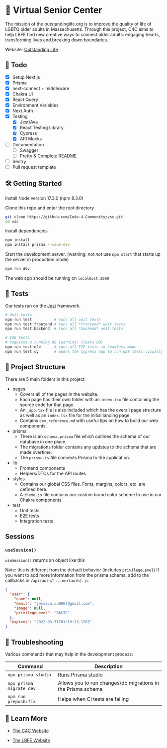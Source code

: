 # 🏡 Virtual Senior Center

The mission of the outstandinglife.org is to improve the quality of life of LGBTQ older adults in Massachusetts. Through this project, C4C aims to help LBFE find new creative ways to connect older adults: engaging hearts, transforming lives and breaking down boundaries.

Website: [Outstanding Life](https://outstandinglife.org/)

## 👷 Todo

- [x] Setup Next.js
- [x] Prisma
- [x] next-connect + middleware
- [x] Chakra UI
- [x] React Query
- [x] Environment Variables
- [x] Next Auth
- [x] Testing
  - [x] Jest/Ava
  - [x] React Testing Library
  - [x] Cypress
  - [x] API Mocks
- [ ] Documentation
  - [ ] Swagger
  - [ ] Pretty & Complete README
- [ ] Sentry
- [ ] Pull request template

## 🛠️ Getting Started

Install Node version 17.3.0 (npm 8.3.0)

Clone this repo and enter the root directory

```bash
git clone https://github.com/Code-4-Community/vsc.git
cd vsc
```

Install dependencies

```bash
npm install
npm install prisma --save-dev
```

Start the development server. (warning: not _not_ use `npm start` that starts up the server in production mode)

```bash
npm run dev
```

The web app should be running on `localhost:3000`

## 🧪 Tests

Our tests run on the [Jest](https://jestjs.io/) framework.

```bash
# Unit tests
npm run test          # runs all unit tests
npm run test:frontend # runs all *frontend* unit tests
npm run test:backend  # runs all *backend* unit tests

# E2E tests
# requires a running DB (warning: clears DB)
npm run test:e2e      # runs all E2E tests in headless mode
npm run test:cy       # opens the Cypress app to run E2E tests visually
```

## 📂 Project Structure

There are 5 main folders in this project:

- pages
  - Covers all of the pages in the website.
  - Each page has their own folder with an `index.tsx` file containing the source code for that page.
  - An `_app.tsx` file is also included which has the overall page structure as well as an `index.tsx` file for the initial landing page.
  - Contains `dev_reference.md` with useful tips on how to build our web components.
- prisma
  - There is an `schema.prisma` file which outlines the schema of our database in one place.
  - The migrations folder contains any updates to the schema that are made overtime.
  - The `prisma.ts` file connects Prisma to the application.
- lib
  - Frontend components
  - Helpers/DTOs for the API routes
- styles
  - Contains our global CSS files. Fonts, margins, colors, etc. are defined here.
  - A `theme.js` file contains our custom brand color scheme to use in our Chakra components.
- test
  - Unit tests
  - E2E tests
  - Integration tests

## Sessions

### `useSession()`

`useSession()` returns an object like this

Note: this is different from the default behavior (includes `privilegeLevel`)
If you want to add more information from the prisma schema, add to the callbacks in `/api/auth/[...nextauth].js`

```json
{
  "user": {
    "name": null,
    "email": "jessica.su0807@gmail.com",
    "image": null,
    "privilegeLevel": "BASIC"
  },
  "expires": "2022-03-31T01:53:23.176Z"
}
```

## 🔧 Troubleshooting

Various commands that may help in the development process:

| Command                  | Description                                                  |
| ------------------------ | ------------------------------------------------------------ |
| `npx prisma studio`      | Runs Prisma studio                                           |
| `npx prisma migrate dev` | Allows you to run changes/db migrations in the Prisma schema |
| `npm run prepush:fix`    | Helps when CI tests are failing                              |

## 🔎 Learn More

- [The C4C Website](https://www.c4cneu.com/)

- [The LBFE Website](https://lbfeboston.org/)
